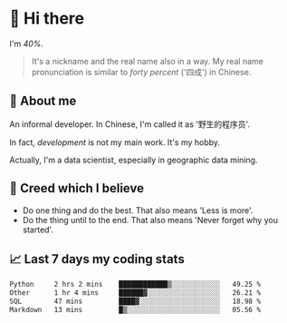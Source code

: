 # 👋 Hi there

I'm *40%*.

> It's a nickname and the real name also in a way.
> My real name pronunciation is similar to *forty percent* ('四成') in Chinese.

## :speech_balloon: About me

An informal developer. In Chinese, I'm called it as '野生的程序员'.

In fact, _development_ is not my main work. It's my hobby.

Actually, I'm a data scientist, especially in geographic data mining.

## :see_no_evil: Creed which I believe

- Do one thing and do the best. That also means 'Less is more'.
- Do the thing until to the end. That also means 'Never forget why you started'.

## :chart_with_upwards_trend: Last 7 days my coding stats

<!--START_SECTION:waka-->

```txt
Python     2 hrs 2 mins    ████████████▒░░░░░░░░░░░░   49.25 %
Other      1 hr 4 mins     ██████▓░░░░░░░░░░░░░░░░░░   26.21 %
SQL        47 mins         ████▓░░░░░░░░░░░░░░░░░░░░   18.98 %
Markdown   13 mins         █▒░░░░░░░░░░░░░░░░░░░░░░░   05.56 %
```

<!--END_SECTION:waka-->
